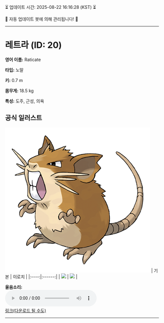 
⏳ 업데이트 시간: 2025-08-22 16:16:28 (KST) ⏳

🤖 자동 업데이트 봇에 의해 관리됩니다! 🤖

---

# 레트라 (ID: 20)
**영어 이름:** Raticate

**타입:** 노말

**키:** 0.7 m

**몸무게:** 18.5 kg

**특성:** 도주, 근성, 의욕

## 공식 일러스트
![](https://raw.githubusercontent.com/PokeAPI/sprites/master/sprites/pokemon/other/official-artwork/20.png)
| 기본 | 이로치 |
|:----:|:------:|
| <img src="http://play.pokemonshowdown.com/sprites/ani/raticate.gif" width="200"> | <img src="http://play.pokemonshowdown.com/sprites/ani-shiny/raticate.gif" width="200"> |

**울음소리:**<br><audio controls src="https://raw.githubusercontent.com/PokeAPI/cries/main/cries/pokemon/latest/20.ogg"></audio><br> [링크(다운로드 될 수도)](https://raw.githubusercontent.com/PokeAPI/cries/main/cries/pokemon/latest/20.ogg)


---
